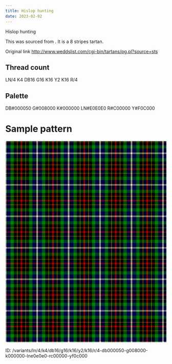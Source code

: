 ```yaml
---
title: Hislop hunting
date: 2023-02-02
---
```

Hislop hunting

This was sourced from <no value>.  It is a 8 stripes tartan.

Original link http://www.weddslist.com/cgi-bin/tartans/pg.pl?source=sts

## Thread count
LN/4 K4 DB16 G16 K16 Y2 K16 R/4

## Palette
DB#000050 G#008000 K#000000 LN#E0E0E0 R#C00000 Y#F0C000

# Sample pattern

![Tartan detail](tartan.png "LN/4 K4 DB16 G16 K16 Y2 K16 R/4 tartan")

ID: /variants/ln/4/k4/db16/g16/k16/y2/k16/r/4-db000050-g008000-k000000-lne0e0e0-rc00000-yf0c000